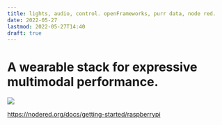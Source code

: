 ```yaml
---
title: lights, audio, control. openFrameworks, purr data, node red.
date: 2022-05-27
lastmod: 2022-05-27T14:40
draft: true
---
```


# A wearable stack for expressive multimodal performance.
![](assets/Pasted%20image%2020220527143721.png)

https://nodered.org/docs/getting-started/raspberrypi



